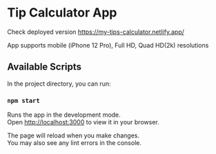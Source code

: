 # Tip Calculator App

Check deployed version https://my-tips-calculator.netlify.app/

App supports mobile (iPhone 12 Pro), Full HD, Quad HD(2k) resolutions

## Available Scripts
In the project directory, you can run:

### `npm start`

Runs the app in the development mode.\
Open [http://localhost:3000](http://localhost:3000) to view it in your browser.

The page will reload when you make changes.\
You may also see any lint errors in the console.

